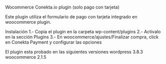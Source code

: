 Wocommerce Conekta.io plugin (solo pago con tarjeta)

Este plugin utiliza el formulario de pago con tarjeta integrado en woocommerce plugin.

Instalación
1.- Copia el plugin en la carpeta wp-content/plugins
2.- Activalo en la sección Plugins
3.- En woocommerce/ajustes/Finalizar compra, click en Conekta Payment y configurar las opciones

El plugin esta probado en las siguientes versiones
wordpress 3.8.3
woocommerce 2.1.5